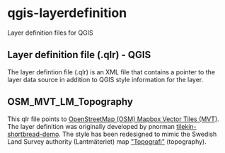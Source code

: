# qgis-layerdefinition
Layer definition files for QGIS
## Layer definition file (.qlr) - QGIS
The layer defintion file (.qlr) is an XML file that contains a pointer to the layer data source in addition to QGIS style information for the layer.
## OSM_MVT_LM_Topography
This qlr file points to [OpenStreetMap (OSM) Mapbox Vector Tiles (MVT)](https://vector.openstreetmap.org/shortbread_v1/{z}/{x}/{y}.mvt). The layer definition was originally developed by pnorman [tilekin-shortbread-demo](https://github.com/pnorman/tilekiln-shortbread-demo). The style has been redesigned to mimic the Swedish Land Survey authority (Lantmäteriet) map ["Topografi"](https://www.lantmateriet.se/sv/geodata/vara-produkter/produktlista/topografi-10-nedladdning-vektor/) (topography). 
